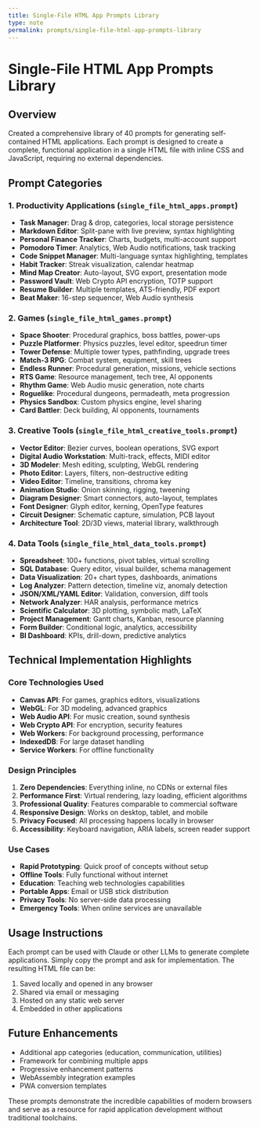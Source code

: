 ```yaml
---
title: Single-File HTML App Prompts Library
type: note
permalink: prompts/single-file-html-app-prompts-library
---
```


# Single-File HTML App Prompts Library

## Overview
Created a comprehensive library of 40 prompts for generating self-contained HTML applications. Each prompt is designed to create a complete, functional application in a single HTML file with inline CSS and JavaScript, requiring no external dependencies.

## Prompt Categories

### 1. Productivity Applications (`single_file_html_apps.prompt`)
- **Task Manager**: Drag & drop, categories, local storage persistence
- **Markdown Editor**: Split-pane with live preview, syntax highlighting
- **Personal Finance Tracker**: Charts, budgets, multi-account support
- **Pomodoro Timer**: Analytics, Web Audio notifications, task tracking
- **Code Snippet Manager**: Multi-language syntax highlighting, templates
- **Habit Tracker**: Streak visualization, calendar heatmap
- **Mind Map Creator**: Auto-layout, SVG export, presentation mode
- **Password Vault**: Web Crypto API encryption, TOTP support
- **Resume Builder**: Multiple templates, ATS-friendly, PDF export
- **Beat Maker**: 16-step sequencer, Web Audio synthesis

### 2. Games (`single_file_html_games.prompt`)
- **Space Shooter**: Procedural graphics, boss battles, power-ups
- **Puzzle Platformer**: Physics puzzles, level editor, speedrun timer
- **Tower Defense**: Multiple tower types, pathfinding, upgrade trees
- **Match-3 RPG**: Combat system, equipment, skill trees
- **Endless Runner**: Procedural generation, missions, vehicle sections
- **RTS Game**: Resource management, tech tree, AI opponents
- **Rhythm Game**: Web Audio music generation, note charts
- **Roguelike**: Procedural dungeons, permadeath, meta progression
- **Physics Sandbox**: Custom physics engine, level sharing
- **Card Battler**: Deck building, AI opponents, tournaments

### 3. Creative Tools (`single_file_html_creative_tools.prompt`)
- **Vector Editor**: Bezier curves, boolean operations, SVG export
- **Digital Audio Workstation**: Multi-track, effects, MIDI editor
- **3D Modeler**: Mesh editing, sculpting, WebGL rendering
- **Photo Editor**: Layers, filters, non-destructive editing
- **Video Editor**: Timeline, transitions, chroma key
- **Animation Studio**: Onion skinning, rigging, tweening
- **Diagram Designer**: Smart connectors, auto-layout, templates
- **Font Designer**: Glyph editor, kerning, OpenType features
- **Circuit Designer**: Schematic capture, simulation, PCB layout
- **Architecture Tool**: 2D/3D views, material library, walkthrough

### 4. Data Tools (`single_file_html_data_tools.prompt`)
- **Spreadsheet**: 100+ functions, pivot tables, virtual scrolling
- **SQL Database**: Query editor, visual builder, schema management
- **Data Visualization**: 20+ chart types, dashboards, animations
- **Log Analyzer**: Pattern detection, timeline viz, anomaly detection
- **JSON/XML/YAML Editor**: Validation, conversion, diff tools
- **Network Analyzer**: HAR analysis, performance metrics
- **Scientific Calculator**: 3D plotting, symbolic math, LaTeX
- **Project Management**: Gantt charts, Kanban, resource planning
- **Form Builder**: Conditional logic, analytics, accessibility
- **BI Dashboard**: KPIs, drill-down, predictive analytics

## Technical Implementation Highlights

### Core Technologies Used
- **Canvas API**: For games, graphics editors, visualizations
- **WebGL**: For 3D modeling, advanced graphics
- **Web Audio API**: For music creation, sound synthesis
- **Web Crypto API**: For encryption, security features
- **Web Workers**: For background processing, performance
- **IndexedDB**: For large dataset handling
- **Service Workers**: For offline functionality

### Design Principles
1. **Zero Dependencies**: Everything inline, no CDNs or external files
2. **Performance First**: Virtual rendering, lazy loading, efficient algorithms
3. **Professional Quality**: Features comparable to commercial software
4. **Responsive Design**: Works on desktop, tablet, and mobile
5. **Privacy Focused**: All processing happens locally in browser
6. **Accessibility**: Keyboard navigation, ARIA labels, screen reader support

### Use Cases
- **Rapid Prototyping**: Quick proof of concepts without setup
- **Offline Tools**: Fully functional without internet
- **Education**: Teaching web technologies capabilities
- **Portable Apps**: Email or USB stick distribution
- **Privacy Tools**: No server-side data processing
- **Emergency Tools**: When online services are unavailable

## Usage Instructions
Each prompt can be used with Claude or other LLMs to generate complete applications. Simply copy the prompt and ask for implementation. The resulting HTML file can be:
1. Saved locally and opened in any browser
2. Shared via email or messaging
3. Hosted on any static web server
4. Embedded in other applications

## Future Enhancements
- Additional app categories (education, communication, utilities)
- Framework for combining multiple apps
- Progressive enhancement patterns
- WebAssembly integration examples
- PWA conversion templates

These prompts demonstrate the incredible capabilities of modern browsers and serve as a resource for rapid application development without traditional toolchains.